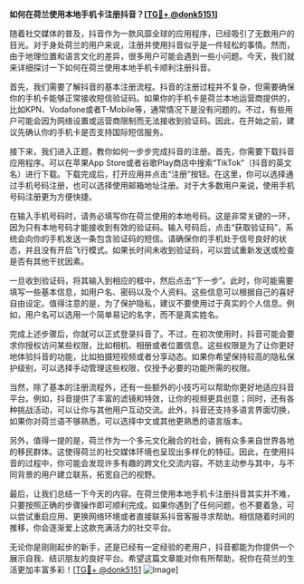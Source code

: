 **如何在荷兰使用本地手机卡注册抖音？[[TG💪+ @donk5151](https://t.me/s/donk5151)]**

随着社交媒体的普及，抖音作为一款风靡全球的应用程序，已经吸引了无数用户的目光。对于身处荷兰的用户来说，注册并使用抖音似乎是一件轻松的事情。然而，由于地理位置和语言文化的差异，很多用户可能会遇到一些小问题。今天，我们就来详细探讨一下如何在荷兰使用本地手机卡顺利注册抖音。

首先，我们需要了解抖音的基本注册流程。抖音的注册过程并不复杂，但需要确保你的手机卡能够正常接收短信验证码。如果你的手机卡是荷兰本地运营商提供的，比如KPN、Vodafone或者T-Mobile等，通常情况下是没有问题的。不过，有些用户可能会因为网络设置或运营商限制而无法接收到验证码。因此，在开始之前，建议先确认你的手机卡是否支持国际短信服务。

接下来，我们进入正题，教你如何一步步完成抖音的注册。首先，你需要下载抖音应用程序。可以在苹果App Store或者谷歌Play商店中搜索“TikTok”（抖音的英文名）进行下载。下载完成后，打开应用并点击“注册”按钮。在这里，你可以选择通过手机号码注册，也可以选择使用邮箱地址注册。对于大多数用户来说，使用手机号码注册更为方便快捷。

在输入手机号码时，请务必填写你在荷兰使用的本地号码。这是非常关键的一环，因为只有本地号码才能接收到有效的验证码。输入号码后，点击“获取验证码”，系统会向你的手机发送一条包含验证码的短信。请确保你的手机处于信号良好的状态，并且没有开启飞行模式。如果长时间未收到验证码，可以尝试重新发送或检查是否有其他干扰因素。

一旦收到验证码，将其输入到相应的框中，然后点击“下一步”。此时，你可能需要填写一些基本信息，如用户名、密码以及个人资料。这些信息可以根据自己的喜好自由设定。值得注意的是，为了保护隐私，建议不要使用过于真实的个人信息。例如，用户名可以选用一个简单易记的名字，而不是真实姓名。

完成上述步骤后，你就可以正式登录抖音了。不过，在初次使用时，抖音可能会要求你授权访问某些权限，比如相机、相册或者位置信息。这些权限是为了让你更好地体验抖音的功能，比如拍摄短视频或者分享动态。如果你希望保持较高的隐私保护级别，可以选择手动管理这些权限，仅授予必要的功能所需的权限。

当然，除了基本的注册流程外，还有一些额外的小技巧可以帮助你更好地适应抖音平台。例如，抖音提供了丰富的滤镜和特效，让你的视频更具创意；同时，还有各种挑战活动，可以让你与其他用户互动交流。此外，抖音还支持多语言界面切换，如果你对荷兰语不够熟悉，可以选择中文或其他更熟悉的语言版本。

另外，值得一提的是，荷兰作为一个多元文化融合的社会，拥有众多来自世界各地的移民群体。这使得荷兰的社交媒体环境也呈现出多样化的特征。因此，在使用抖音的过程中，你可能会发现许多有趣的跨文化交流内容。不妨主动参与其中，与不同背景的用户建立联系，拓宽自己的视野。

最后，让我们总结一下今天的内容。在荷兰使用本地手机卡注册抖音其实并不难，只要按照正确的步骤操作即可顺利完成。如果你遇到了任何问题，也不要着急，可以尝试重启应用、更换网络环境或者直接联系抖音客服寻求帮助。相信随着时间的推移，你会逐渐爱上这款充满活力的社交平台。

无论你是刚刚起步的新手，还是已经有一定经验的老用户，抖音都能为你提供一个展示自我、结识朋友的良好平台。希望这篇文章能对你有所帮助，祝你在荷兰的生活更加丰富多彩！[[TG💪+ @donk5151](https://t.me/s/donk5151) ![Image](https://i.postimg.cc/rwNCRYN7/Snipaste-2025-04-30-17-27-05.png)]